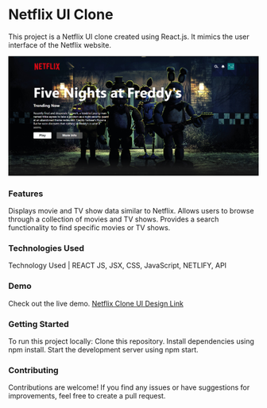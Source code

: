 # Netflix UI Clone
This project is a Netflix UI clone created using React.js. It mimics the user interface of the Netflix website.

![UIimage](./public/assets/img/readmeimg.png)

### Features
Displays movie and TV show data similar to Netflix.
Allows users to browse through a collection of movies and TV shows.
Provides a search functionality to find specific movies or TV shows.

### Technologies Used
Technology Used | REACT JS, JSX, CSS, JavaScript, NETLIFY, API

### Demo
Check out the live demo.
[Netflix Clone UI Design Link](https://netflixuiclone-ochre.vercel.app/)


### Getting Started
To run this project locally:
Clone this repository.
Install dependencies using npm install.
Start the development server using npm start.

### Contributing
Contributions are welcome! If you find any issues or have suggestions for improvements, feel free to create a pull request.